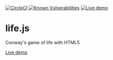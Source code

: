[![CircleCI](https://circleci.com/gh/erenard/life.js.svg?style=svg)](https://circleci.com/gh/erenard/life.js)
[![Known Vulnerabilities](https://snyk.io/test/github/erenard/life.js/badge.svg)](https://snyk.io/test/github/erenard/life.js)
[![Live demo](https://img.shields.io/badge/live-demo-800080.svg)](https://erenard.github.io/life.js/)

life.js
=======

Conway's game of life with HTML5

[Live demo](https://erenard.github.io/life.js/ "Life demo")
